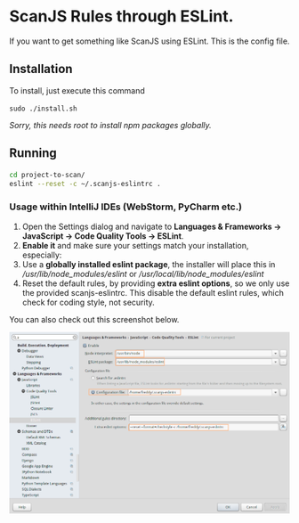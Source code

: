 # ScanJS Rules through ESLint.

If you want to get something like ScanJS using ESLint. This is the config 
file.

## Installation

To install, just execute this command

`sudo ./install.sh`

*Sorry, this needs root to install npm packages globally.*

<!--
Note that a globally installed eslint can see only globally installed plugins.

So you either have to install eslint itself and then required packages locally
Or everything globally.
-->


## Running
```sh
cd project-to-scan/
eslint --reset -c ~/.scanjs-eslintrc .
```

### Usage within IntelliJ IDEs (WebStorm, PyCharm etc.)
1. Open the Settings dialog and navigate to **Languages & Frameworks → JavaScript → Code Quality Tools → ESLint**.
2. **Enable it** and make sure your settings match your installation, especially:
3. Use a **globally installed eslint package**, the installer will place this in */usr/lib/node_modules/eslint* or */usr/local/lib/node_modules/eslint*
4. Reset the default rules, by providing **extra eslint options**, so we only use the provided scanjs-eslintrc. This disable the default eslint rules, which check for coding style, not security.


You can also check out this screenshot below.

![Settings for IntelliJ IDEs](./intellij-settings.png)
